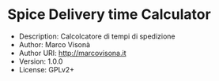  Spice Delivery time Calculator
 ==============================

 * Description: Calcolcatore di tempi di spedizione
 * Author:      Marco Visonà
 * Author URI:  http://marcovisona.it
 * Version:     1.0.0
 * License:     GPLv2+